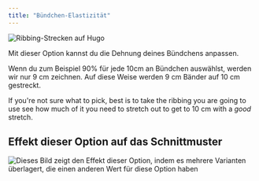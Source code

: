 ```yaml
---
title: "Bündchen-Elastizität"
---
```


![Ribbing-Strecken auf Hugo](./ribbingstretch.svg)

Mit dieser Option kannst du die Dehnung deines Bündchens anpassen.

Wenn du zum Beispiel 90% für jede 10cm an Bündchen auswählst, werden wir nur 9 cm zeichnen. Auf diese Weise werden 9 cm Bänder auf 10 cm gestreckt.

<Note>

If you're not sure what to pick, best is to take the ribbing you are going to use see how much of it
you need to stretch out to get to 10 cm with a _good_ stretch.

</Note>

## Effekt dieser Option auf das Schnittmuster

![Dieses Bild zeigt den Effekt dieser Option, indem es mehrere Varianten überlagert, die einen anderen Wert für diese Option haben](hugo_ribbingstretch_sample.svg "Effekt dieser Option auf das Schnittmuster")
